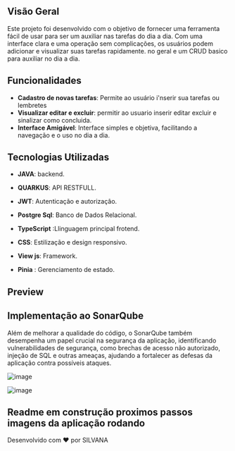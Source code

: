 
## Visão Geral



Este projeto foi desenvolvido com o objetivo de fornecer uma ferramenta fácil de usar para ser um auxiliar nas tarefas do dia a dia. Com uma interface clara e uma operação sem complicações, os usuários podem adicionar e visualizar suas tarefas  rapidamente.
no geral e um CRUD basico para auxiliar no dia a dia. 

## Funcionalidades

- **Cadastro de novas tarefas**: Permite ao usuário i'nserir sua tarefas ou lembretes
- **Visualizar editar e excluir**: permitir ao usuario inserir editar excluir e sinalizar como concluida.
- **Interface Amigável**: Interface simples e objetiva, facilitando a navegação e o uso no dia a dia.

## Tecnologias Utilizadas

- **JAVA**:  backend.
- **QUARKUS**: API RESTFULL.
- **JWT**: Autenticação e autorizaçâo.
- **Postgre Sql**: Banco de Dados Relacional.

- **TypeScript** :Llinguagem principal frotend.
- **CSS**: Estilização e design responsivo.
- **View js**: Framework.
- **Pinia** : Gerenciamento de estado.

## Preview




## Implementação ao SonarQube

Além de melhorar a qualidade do código, o SonarQube também desempenha um papel crucial na segurança da aplicação, identificando vulnerabilidades de segurança, como brechas de acesso não autorizado, injeção de SQL e outras ameaças, ajudando a fortalecer as defesas da aplicação contra possíveis ataques.

![image](https://github.com/Silvana23/todo-app-Readme/assets/51764446/20790d9d-8c59-4f3c-8b40-42403b7997fe)

![image](https://github.com/Silvana23/todo-app-Readme/assets/51764446/62304902-2031-44a6-934a-d38cb75b81eb)





**Readme em construção proximos passos imagens da aplicação rodando**
---

Desenvolvido com ❤️ por SILVANA

